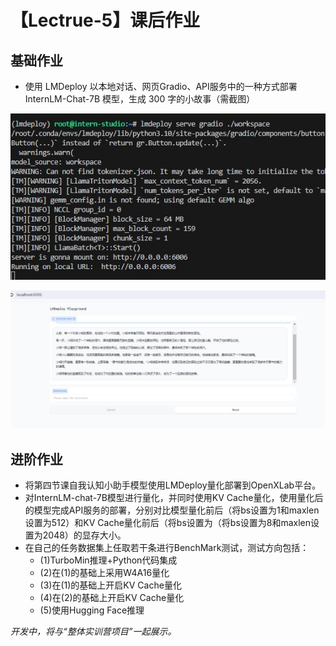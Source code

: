 # 【Lectrue-5】课后作业

## 基础作业
* 使用 LMDeploy 以本地对话、网页Gradio、API服务中的一种方式部署 InternLM-Chat-7B 模型，生成 300 字的小故事（需截图）

![](../attach/homework_5_1.jpg)

![](../attach/homework_5_2.jpg)

## 进阶作业
* 将第四节课自我认知小助手模型使用LMDeploy量化部署到OpenXLab平台。
* 对InternLM-chat-7B模型进行量化，并同时使用KV Cache量化，使用量化后的模型完成API服务的部署，分别对比模型量化前后（将bs设置为1和maxlen设置为512）和KV Cache量化前后（将bs设置为（将bs设置为8和maxlen设置为2048）的显存大小。
* 在自己的任务数据集上任取若干条进行BenchMark测试，测试方向包括：
    * (1)TurboMin推理+Python代码集成
    * (2)在(1)的基础上采用W4A16量化
    * (3)在(1)的基础上开启KV Cache量化
    * (4)在(2)的基础上开启KV Cache量化
    * (5)使用Hugging Face推理

*开发中，将与“整体实训营项目”一起展示。*